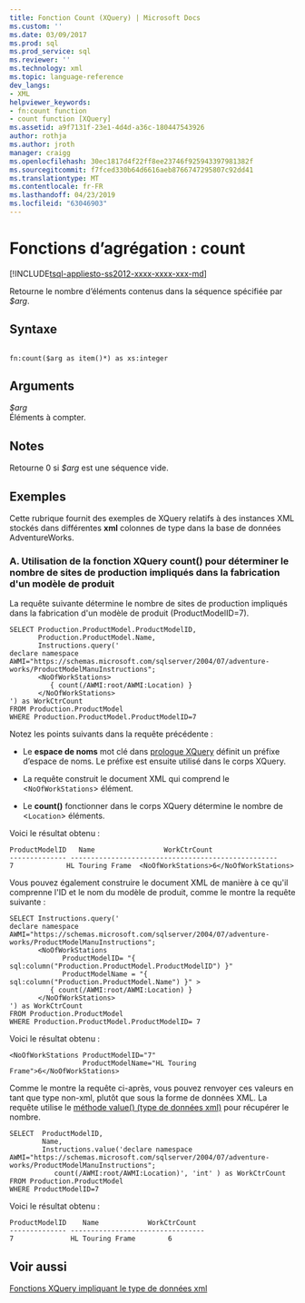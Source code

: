 ```yaml
---
title: Fonction Count (XQuery) | Microsoft Docs
ms.custom: ''
ms.date: 03/09/2017
ms.prod: sql
ms.prod_service: sql
ms.reviewer: ''
ms.technology: xml
ms.topic: language-reference
dev_langs:
- XML
helpviewer_keywords:
- fn:count function
- count function [XQuery]
ms.assetid: a9f7131f-23e1-4d4d-a36c-180447543926
author: rothja
ms.author: jroth
manager: craigg
ms.openlocfilehash: 30ec1817d4f22ff8ee23746f925943397981382f
ms.sourcegitcommit: f7fced330b64d6616aeb8766747295807c92dd41
ms.translationtype: MT
ms.contentlocale: fr-FR
ms.lasthandoff: 04/23/2019
ms.locfileid: "63046903"
---
```

# <a name="aggregate-functions---count"></a>Fonctions d’agrégation : count
[!INCLUDE[tsql-appliesto-ss2012-xxxx-xxxx-xxx-md](../includes/tsql-appliesto-ss2012-xxxx-xxxx-xxx-md.md)]

  Retourne le nombre d’éléments contenus dans la séquence spécifiée par *$arg*.  
  
## <a name="syntax"></a>Syntaxe  
  
```  
  
fn:count($arg as item()*) as xs:integer  
```  
  
## <a name="arguments"></a>Arguments  
 *$arg*  
 Éléments à compter.  
  
## <a name="remarks"></a>Notes  
 Retourne 0 si *$arg* est une séquence vide.  
  
## <a name="examples"></a>Exemples  
 Cette rubrique fournit des exemples de XQuery relatifs à des instances XML stockés dans différentes **xml** colonnes de type dans la base de données AdventureWorks.  
  
### <a name="a-using-the-count-xquery-function-to-count-the-number-of-work-center-locations-in-the-manufacturing-of-a-product-model"></a>A. Utilisation de la fonction XQuery count() pour déterminer le nombre de sites de production impliqués dans la fabrication d'un modèle de produit  
 La requête suivante détermine le nombre de sites de production impliqués dans la fabrication d'un modèle de produit (ProductModelID=7).  
  
```  
SELECT Production.ProductModel.ProductModelID,   
       Production.ProductModel.Name,   
       Instructions.query('  
declare namespace AWMI="https://schemas.microsoft.com/sqlserver/2004/07/adventure-works/ProductModelManuInstructions";  
       <NoOfWorkStations>  
          { count(/AWMI:root/AWMI:Location) }  
       </NoOfWorkStations>  
') as WorkCtrCount  
FROM Production.ProductModel  
WHERE Production.ProductModel.ProductModelID=7  
```  
  
 Notez les points suivants dans la requête précédente :  
  
-   Le **espace de noms** mot clé dans [prologue XQuery](../xquery/modules-and-prologs-xquery-prolog.md) définit un préfixe d’espace de noms. Le préfixe est ensuite utilisé dans le corps XQuery.  
  
-   La requête construit le document XML qui comprend le <`NoOfWorkStations`> élément.  
  
-   Le **count()** fonctionner dans le corps XQuery détermine le nombre de <`Location`> éléments.  
  
 Voici le résultat obtenu :  
  
```  
ProductModelID   Name                 WorkCtrCount       
-------------- ---------------------------------------------------  
7             HL Touring Frame  <NoOfWorkStations>6</NoOfWorkStations>     
```  
  
 Vous pouvez également construire le document XML de manière à ce qu'il comprenne l'ID et le nom du modèle de produit, comme le montre la requête suivante :  
  
```  
SELECT Instructions.query('  
declare namespace AWMI="https://schemas.microsoft.com/sqlserver/2004/07/adventure-works/ProductModelManuInstructions";  
       <NoOfWorkStations  
             ProductModelID= "{ sql:column("Production.ProductModel.ProductModelID") }"   
             ProductModelName = "{ sql:column("Production.ProductModel.Name") }" >  
          { count(/AWMI:root/AWMI:Location) }  
       </NoOfWorkStations>  
') as WorkCtrCount  
FROM Production.ProductModel  
WHERE Production.ProductModel.ProductModelID= 7  
```  
  
 Voici le résultat obtenu :  
  
```  
<NoOfWorkStations ProductModelID="7"   
                  ProductModelName="HL Touring Frame">6</NoOfWorkStations>  
```  
  
 Comme le montre la requête ci-après, vous pouvez renvoyer ces valeurs en tant que type non-xml, plutôt que sous la forme de données XML. La requête utilise le [méthode value() (type de données xml)](../t-sql/xml/value-method-xml-data-type.md) pour récupérer le nombre.  
  
```  
SELECT  ProductModelID,   
        Name,   
        Instructions.value('declare namespace AWMI="https://schemas.microsoft.com/sqlserver/2004/07/adventure-works/ProductModelManuInstructions";  
           count(/AWMI:root/AWMI:Location)', 'int' ) as WorkCtrCount  
FROM Production.ProductModel  
WHERE ProductModelID=7  
```  
  
 Voici le résultat obtenu :  
  
```  
ProductModelID    Name            WorkCtrCount  
-------------- ---------------------------------  
7              HL Touring Frame        6     
```  
  
## <a name="see-also"></a>Voir aussi  
 [Fonctions XQuery impliquant le type de données xml](../xquery/xquery-functions-against-the-xml-data-type.md)  
  
  
